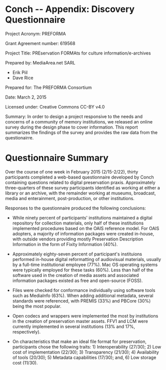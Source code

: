 # Conch -- Appendix: Discovery Questionnaire

Project Acronym: PREFORMA

Grant Agreement number: 619568

Project Title: PREservation FORMAts for culture information/e-archives

Prepared by: MediaArea.net SARL

  - Erik Piil
  - Dave Rice

Prepared for: The PREFORMA Consortium

Date: March 2, 2015

Licensed under: Creative Commons CC-BY v4.0

Summary: In order to design a project responsive to the needs and concerns of a community of memory institutions, we released an online survey during the design phase to cover information. This report summarizes the findings of the survey and provides the raw data from the questionairre.

<!-- toc -->


# Questionnaire Summary

Over the course of one week in February 2015 (2/15-2/22), thirty participants completed a web-based questionnaire developed by Conch containing questions related to digital preservation praxis. Approximately three-quarters of these survey participants identified as working at either a library or an archive, with the remainder working at museums, broadcast, media and enterainment, post-production, or other institutions.

Responses to the questionnaire produced the following conclusions:

- While ninety percent of participants' institutions maintained a digital repository for collection materials, only half of these institutions implemented procedures based on the OAIS reference model. For OAIS adopters, a majority of information packages were created in-house, with outside vendors providing mostly Preservation Description Information in the form of Fixity Information (40%).

- Approximately eighty-seven percent of participant's instituions performed in-house digital reformatting of audiovisual materials, usually by a full-time institutional employee (77%). Mac OS operating systems were typically employed for these tasks (60%). Less than half of the software used in the creation of media assets and associated information packages existed as free and open-source (FOSS).

- Files were checked for conformance individually using software tools such as MediaInfo (63%). When adding additional metadata, several standards were referenced, with PREMIS (33%) and PBCore (30%) being the most popular.

- Open codecs and wrappers were implemented the most by institutions in the creation of preservation master assets. FFV1 and LCM were currently implemented in several institutions (13% and 17%, respectively).

- On characteristics that make an ideal file format for preservation, participants chose the following traits: 1) Interoperability (27/30); 2) Low cost of implementation (22/30); 3) Transparency (21/30); 4) Availability of tools (20/30); 5) Metadata capabilities (17/30); and, 6) Low storage cost (11/30).

